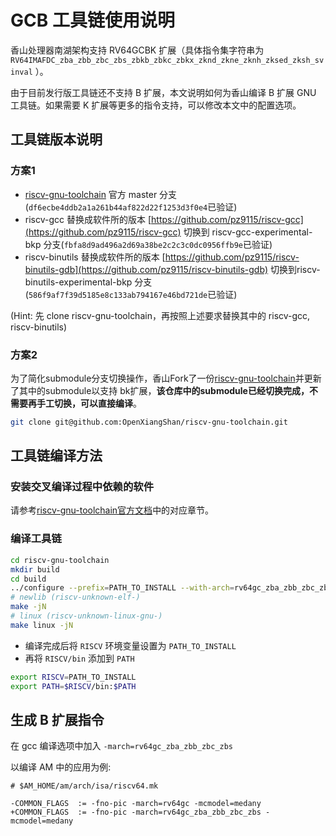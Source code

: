 # GCB 工具链使用说明

香山处理器南湖架构支持 RV64GCBK 扩展（具体指令集字符串为 `RV64IMAFDC_zba_zbb_zbc_zbs_zbkb_zbkc_zbkx_zknd_zkne_zknh_zksed_zksh_svinval` ）。

由于目前发行版工具链还不支持 B 扩展，本文说明如何为香山编译 B 扩展 GNU 工具链。如果需要 K 扩展等更多的指令支持，可以修改本文中的配置选项。

## 工具链版本说明


### 方案1
* [riscv-gnu-toolchain](https://github.com/riscv-collab/riscv-gnu-toolchain.git) 官方 master 分支(`df6ecbe4ddb2a1a261b44af822d22f1253d3f0e4`已验证)
* riscv-gcc 替换成软件所的版本 [https://github.com/pz9115/riscv-gcc](https://github.com/pz9115/riscv-gcc)
  切换到 riscv-gcc-experimental-bkp 分支(`fbfa8d9ad496a2d69a38be2c2c3c0dc0956ffb9e`已验证)
* riscv-binutils 替换成软件所的版本 [https://github.com/pz9115/riscv-binutils-gdb](https://github.com/pz9115/riscv-binutils-gdb)
  切换到riscv-binutils-experimental-bkp 分支 (`586f9af7f39d5185e8c133ab794167e46bd721de`已验证)


(Hint: 先 clone riscv-gnu-toolchain，再按照上述要求替换其中的 riscv-gcc, riscv-binutils)


### 方案2
为了简化submodule分支切换操作，香山Fork了一份[riscv-gnu-toolchain](https://github.com/OpenXiangShan/riscv-gnu-toolchain)并更新了其中的submodule以支持
bk扩展，**该仓库中的submodule已经切换完成，不需要再手工切换，可以直接编译**。

```bash
git clone git@github.com:OpenXiangShan/riscv-gnu-toolchain.git
```


## 工具链编译方法

### 安装交叉编译过程中依赖的软件

请参考[riscv-gnu-toolchain官方文档](https://github.com/riscv-collab/riscv-gnu-toolchain#prerequisites)中的对应章节。

### 编译工具链

```bash
cd riscv-gnu-toolchain
mkdir build
cd build
../configure --prefix=PATH_TO_INSTALL --with-arch=rv64gc_zba_zbb_zbc_zbs
# newlib (riscv-unknown-elf-)
make -jN
# linux (riscv-unknown-linux-gnu-)
make linux -jN
```

* 编译完成后将 `RISCV` 环境变量设置为 `PATH_TO_INSTALL`
* 再将 `RISCV/bin` 添加到 `PATH`

```bash
export RISCV=PATH_TO_INSTALL
export PATH=$RISCV/bin:$PATH
```

## 生成 B 扩展指令

在 gcc 编译选项中加入 `-march=rv64gc_zba_zbb_zbc_zbs`

以编译 AM 中的应用为例:
```shell
# $AM_HOME/am/arch/isa/riscv64.mk

-COMMON_FLAGS  := -fno-pic -march=rv64gc -mcmodel=medany
+COMMON_FLAGS  := -fno-pic -march=rv64gc_zba_zbb_zbc_zbs -mcmodel=medany
```
